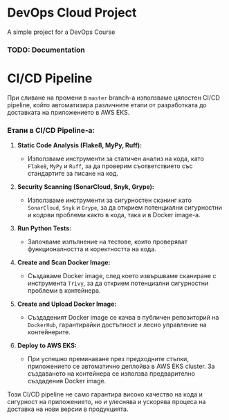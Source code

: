 # DevOps Cloud Project

A simple project for a DevOps Course 

### TODO: Documentation

# CI/CD Pipeline

При сливане на промени в `master` branch-a използваме цялостен CI/CD pipeline, който автоматизира различните етапи от разработката до доставката на приложението в AWS EKS.

### Етапи в CI/CD Pipeline-а:

1. **Static Code Analysis (Flake8, MyPy, Ruff):**
   - Използваме инструменти за статичен анализ на кода, като `Flake8`, `MyPy` и `Ruff`, за да проверим съответствието със стандартите за писане на код.

2. **Security Scanning (SonarCloud, Snyk, Grype):**
   - Използваме инструменти за сигурностен сканинг като `SonarCloud`, `Snyk` и `Grype`, за да открием потенциални сигурностни и кодови проблеми както в кода, така и в Docker image-a.

3. **Run Python Tests:**
   - Започваме изпълнение на тестове, които проверяват функционалността и коректността на кода.

4. **Create and Scan Docker Image:**
   - Създаваме Docker image, след което извършваме сканиране с инструмента `Trivy`, за да открием потенциални сигурностни проблеми в контейнера.

5. **Create and Upload Docker Image:**
   - Създаденият Docker image се качва в публичен репозиторий на `DockerHub`, гарантирайки достъпност и лесно управление на контейнерите.

6. **Deploy to AWS EKS:**
   - При успешно преминаване през предходните стъпки, приложението се автоматично деплойва в AWS EKS cluster. За създаването на контейнера се използва предварително създадения Docker image.

Този CI/CD pipeline не само гарантира високо качество на кода и сигурност на приложението, но и улеснява и ускорява процеса на доставка на нови версии в продукцията.
